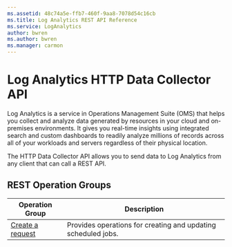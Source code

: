 ```yaml
---
ms.assetid: 48c74a5e-ffb7-460f-9aa8-7078d54c16cb
ms.title: Log Analytics REST API Reference
ms.service: LogAnalytics
author: bwren
ms.author: bwren
ms.manager: carmon
---
```


# Log Analytics HTTP Data Collector API

Log Analytics is a service in Operations Management Suite (OMS) that helps you collect and analyze data generated by resources in your cloud and on-premises environments. It gives you real-time insights using integrated search and custom dashboards to readily analyze millions of records across all of your workloads and servers regardless of their physical location.

The HTTP Data Collector API allows you to send data to Log Analytics from any client that can call a REST API.


## REST Operation Groups

| Operation Group | Description |
|-----------------|-------------|
| [Create a request](create-request.md) | Provides operations for creating and updating scheduled jobs. |
